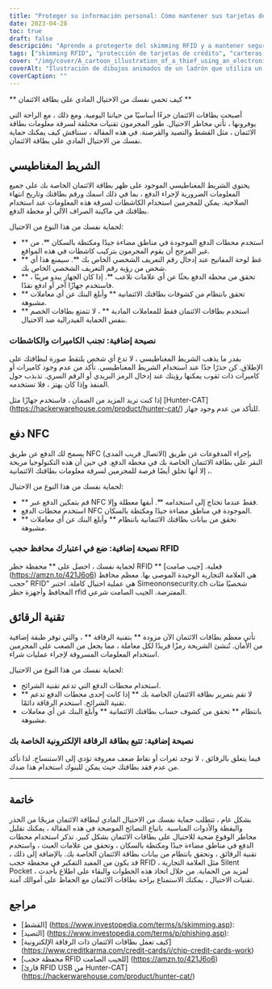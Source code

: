 ```yaml
---
title: "Proteger su información personal: Cómo mantener sus tarjetas de crédito a salvo de RFID Skimming y otros ataques físicos"
date: 2023-04-28
toc: true
draft: false
descripción: "Aprende a protegerte del skimming RFID y a mantener segura la información de tus tarjetas de crédito con estos sencillos consejos."
tags: ["skimming RFID", "protección de tarjetas de crédito", "carteras con bloqueo RFID", "tarjetas de crédito con chip", "phishing", "ciberseguridad", "robo de identidad", "privacidad", "pagos sin contacto", "pagos móviles", "seguridad financiera", "tarjetas inteligentes", "NFC", "cifrado", "protección de datos", "lectores RFID", "tecnología RFID", "carterismo electrónico", "bolsillo silencioso", "gato cazador"].
cover: "/img/cover/A_cartoon_illustration_of_a_thief_using_an_electronic_device.png"
coverAlt: "Ilustración de dibujos animados de un ladrón que utiliza un dispositivo electrónico para robar la información de la tarjeta de crédito de la cartera de una persona."
coverCaption: ""
---
```


 ** كيف تحمي نفسك من الاحتيال المادي على بطاقة الائتمان **
 
 أصبحت بطاقات الائتمان جزءًا أساسيًا من حياتنا اليومية. ومع ذلك ، مع الراحة التي يوفرونها ، تأتي مخاطر الاحتيال. طور المجرمون تقنيات مختلفة لسرقة معلومات بطاقة الائتمان ، مثل القشط والتصيد والقرصنة. في هذه المقالة ، سنناقش كيف يمكنك حماية نفسك من الاحتيال المادي على بطاقة الائتمان.
 
 ## الشريط المغناطيسي
 
 يحتوي الشريط المغناطيسي الموجود على ظهر بطاقة الائتمان الخاصة بك على جميع المعلومات الضرورية لإجراء الدفع ، بما في ذلك اسمك ورقم بطاقتك وتاريخ انتهاء الصلاحية. يمكن للمجرمين استخدام الكاشطات لسرقة هذه المعلومات عند استخدام بطاقتك في ماكينة الصراف الآلي أو محطة الدفع.
 
 لحماية نفسك من هذا النوع من الاحتيال:
 
 - ** استخدم محطات الدفع الموجودة في مناطق مضاءة جيدًا ومكتظة بالسكان **. من غير المرجح أن يقوم المجرمون بتركيب كاشطات في هذه المواقع.
 - ** غط لوحة المفاتيح عند إدخال رقم التعريف الشخصي الخاص بك **. سيمنع هذا أي شخص من رؤية رقم التعريف الشخصي الخاص بك.
 - ** تحقق من محطة الدفع بحثًا عن أي علامات تلاعب **. إذا كان الجهاز يبدو مريبًا ، فاستخدم جهازًا آخر أو ادفع نقدًا.
 - ** تحقق بانتظام من كشوفات بطاقتك الائتمانية ** وأبلغ البنك عن أي معاملات مشبوهة.
 - ** استخدم بطاقات الائتمان فقط للمعاملات المادية ** ، لا تتمتع بطاقات الخصم بنفس الحماية الفيدرالية ضد الاحتيال.
 
 ### نصيحة إضافية: تجنب الكاميرات والكاشطات
 
 بقدر ما يذهب الشريط المغناطيسي ، لا تدع أي شخص يلتقط صورة لبطاقتك على الإطلاق. كن حذرًا جدًا عند استخدام الشريط المغناطيسي. تأكد من عدم وجود كاميرات أو كاميرات ذات ثقوب يمكنها رؤيتك عند إدخال الرمز البريدي أو الرقم السري. تذبذب حول المنفذ وإذا كان يهتز ، فلا تستخدمه.
 
 إذا كنت تريد المزيد من الضمان ، فاستخدم جهازًا مثل [Hunter-CAT] (https://hackerwarehouse.com/product/hunter-cat/) للتأكد من عدم وجود جهاز.
 
 ## دفع NFC
 
 يسمح لك الدفع عن طريق NFC (الاتصال قريب المدى) بإجراء المدفوعات عن طريق النقر على بطاقة الائتمان الخاصة بك في محطة الدفع. في حين أن هذه التكنولوجيا مريحة ، إلا أنها تخلق أيضًا فرصة للمجرمين لسرقة معلومات بطاقتك الائتمانية.
 
 لحماية نفسك من هذا النوع من الاحتيال:
 
 - ** قم بتمكين الدفع عبر NFC فقط عندما تحتاج إلى استخدامه **. أبقها معطلة وإلا.
 - استخدم محطات الدفع NFC الموجودة في مناطق مضاءة جيدًا ومكتظة بالسكان.
 - ** تحقق من بيانات بطاقتك الائتمانية بانتظام ** وأبلغ البنك عن أي معاملات مشبوهة.
 
 ### نصيحة إضافية: ضع في اعتبارك محافظ حجب RFID
 
 لحماية نفسك ، احصل على ** محفظة حظر RFID ** فعلية. [جيب صامت] (https://amzn.to/421J6o6) هي العلامة التجارية الوحيدة الموصى بها. معظم محافظ "حجب RFID" هي عملية احتيال كاملة. اختبر Simeononsecurity.ch شخصيًا مئات المحافظ وأجهزة حظر rfid المفترضة. الجيب الصامت شرعي.
 
 ## تقنية الرقائق
 
 تأتي معظم بطاقات الائتمان الآن مزودة ** بتقنية الرقاقة ** ، والتي توفر طبقة إضافية من الأمان. تُنشئ الشريحة رمزًا فريدًا لكل معاملة ، مما يجعل من الصعب على المجرمين استخدام المعلومات المسروقة لإجراء عمليات شراء.
 
 لحماية نفسك من هذا النوع من الاحتيال:
 
 - استخدام محطات الدفع التي تدعم تقنية الشرائح.
 - ** لا تقم بتمرير بطاقة الائتمان الخاصة بك ** إذا كانت إحدى محطات الدفع تدعم تقنية الشرائح. استخدم الرقاقة دائمًا.
 - بانتظام ** تحقق من كشوف حساب بطاقتك الائتمانية ** وأبلغ البنك عن أي معاملات مشبوهة.
 
 ### نصيحة إضافية: تتبع بطاقة الرقاقة الإلكترونية الخاصة بك
 
 فيما يتعلق بالرقائق ، لا توجد ثغرات أو نقاط ضعف معروفة تؤدي إلى الاستنساخ. لذا تأكد من عدم فقد بطاقتك حيث يمكن للبنوك استخدام هذا ضدك.
 
 ______
 
 ## خاتمة
 
 بشكل عام ، تتطلب حماية نفسك من الاحتيال المادي لبطاقة الائتمان مزيجًا من الحذر واليقظة والأدوات المناسبة. باتباع النصائح الموضحة في هذه المقالة ، يمكنك تقليل مخاطر الوقوع ضحية للاحتيال على بطاقات الائتمان بشكل كبير. تذكر استخدام محطات الدفع في مناطق مضاءة جيدًا ومكتظة بالسكان ، وتحقق من علامات العبث ، واستخدم تقنية الرقائق ، وتحقق بانتظام من بيانات بطاقة الائتمان الخاصة بك. بالإضافة إلى ذلك ، قد يكون من المفيد التفكير في محفظة حجب RFID ، مثل العلامة التجارية Silent Pocket ، لمزيد من الحماية. من خلال اتخاذ هذه الخطوات والبقاء على اطلاع بأحدث تقنيات الاحتيال ، يمكنك الاستمتاع براحة بطاقات الائتمان مع الحفاظ على أموالك آمنة.
 
 
 ## مراجع
 
 - [القشط] (https://www.investopedia.com/terms/s/skimming.asp):
 - [التصيد] (https://www.investopedia.com/terms/p/phishing.asp):
 - [كيف تعمل بطاقات الائتمان ذات الرقاقة الإلكترونية] (https://www.creditkarma.com/credit-cards/i/chip-credit-cards-work)
 - [محفظة حجب RFID للجيب الصامت] (https://amzn.to/421J6o6)
 - [قارئ RFID USB من Hunter-CAT] (https://hackerwarehouse.com/product/hunter-cat/)